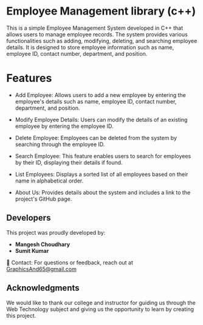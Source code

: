 # Employee Management library (c++)
This is a simple Employee Management System developed in C++ that allows users to manage employee records. The system provides various functionalities such as adding, modifying, deleting, and searching employee details. It is designed to store employee information such as name, employee ID, contact number, department, and position.

# Features
- Add Employee: Allows users to add a new employee by entering the employee's details such as name, employee ID, contact number, department, and position.

- Modify Employee Details: Users can modify the details of an existing employee by entering the employee ID.

- Delete Employee: Employees can be deleted from the system by searching through the employee ID.

- Search Employee: This feature enables users to search for employees by their ID, displaying their details if found.

- List Employees: Displays a sorted list of all employees based on their name in alphabetical order.

- About Us: Provides details about the system and includes a link to the project's GitHub page.

## Developers

This project was proudly developed by:

- **Mangesh Choudhary**
- **Sumit Kumar**

📧 Contact:
For questions or feedback, reach out at GraphicsAnd65@gmail.com

## Acknowledgments

We would like to thank our college and instructor for guiding us through the Web Technology subject and giving us the opportunity to learn by creating this project.
